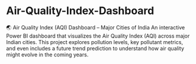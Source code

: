 # Air-Quality-Index-Dashboard
🌏 Air Quality Index (AQI) Dashboard – Major Cities of India  An interactive Power BI dashboard that visualizes the Air Quality Index (AQI) across major Indian cities. This project explores pollution levels, key pollutant metrics, and even includes a future trend prediction to understand how air quality might evolve in the coming years.
